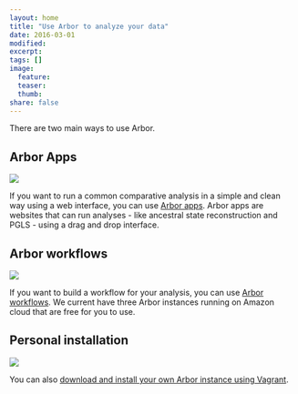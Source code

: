 ```yaml
---
layout: home
title: "Use Arbor to analyze your data"
date: 2016-03-01
modified:
excerpt:
tags: []
image:
  feature:
  teaser:
  thumb:
share: false
---
```






There are two main ways to use Arbor.


<div class="tiles">
<div class="tile">
  <h2 class="post-title">Arbor Apps</h2>
  <a href="{{ site.baseurl }}/arborapps"><img src="{{ site.baseurl }}/images/app_logo.jpeg"></a>
  <p class="post-excerpt">If you want to run a common comparative analysis in a simple and clean way using a web interface, you can use <a href="{{ site.baseurl }}/arborapps">Arbor apps</a>. Arbor apps are websites that can run analyses - like ancestral state reconstruction and PGLS - using a drag and drop interface.</p>
</div><!-- /.tile -->

<div class="tile">
  <h2 class="post-title">Arbor workflows</h2>
  <a href="{{site.baseurl}}/aws-instances"><img src="{{ site.baseurl }}/images/workflow_logo.jpeg"></a>
  <p class="post-excerpt">If you want to build a workflow for your analysis, you can use <a href="{{site.baseurl}}/aws-instances">Arbor workflows</a>. We current have three Arbor instances running on Amazon cloud that are free for you to use.</p>
</div><!-- /.tile -->

<div class="tile">
  <h2 class="post-title">Personal installation</h2>
  <img src="{{ site.baseurl }}/images/vagrant_arbor.jpeg">
  <p class="post-excerpt">You can also <a href="http://arborworkflows.readthedocs.org/en/latest/installation.html">download and install your own Arbor instance using Vagrant</a>.</p>
</div><!-- /.tile -->

</div><!-- /.tiles -->
